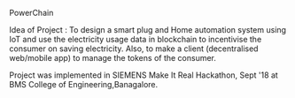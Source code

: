 PowerChain 

Idea of Project :
To design a smart plug and Home automation system using IoT and use the electricity usage data in blockchain to incentivise 
the consumer on saving electricity. Also, to make a client (decentralised web/mobile app) to manage the tokens of the consumer.

Project was implemented in SIEMENS Make It Real Hackathon, Sept '18 at BMS College of Engineering,Banagalore.
 
